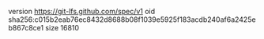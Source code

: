 version https://git-lfs.github.com/spec/v1
oid sha256:c015b2eab76ec8432d8688b08f1039e5925f183acdb240af6a2425eb867c8ce1
size 16810

